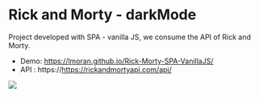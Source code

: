 # Rick and Morty - darkMode

Project developed with SPA - vanilla JS, we consume the API of Rick and Morty.

- Demo: https://lmoran.github.io/Rick-Morty-SPA-VanillaJS/
- API : https://https://rickandmortyapi.com/api/

![](https://repository-images.githubusercontent.com/273339407/d8da2680-b18a-11ea-853f-f27f9f225f75)
